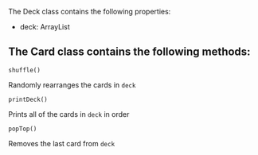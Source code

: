 The Deck class contains the following properties:
- deck: ArrayList<Card>

The Card class contains the following methods:
---
```
shuffle()
```
Randomly rearranges the cards in ```deck```

```
printDeck()
```
Prints all of the cards in ```deck``` in order

```
popTop()
```
Removes the last card from ```deck```
